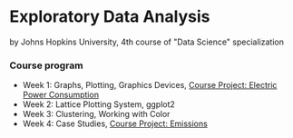 # Exploratory Data Analysis
by Johns Hopkins University, 4th course of "Data Science" specialization

### Course program

- Week 1: Graphs, Plotting, Graphics Devices, [Course Project: Electric Power Consumption](./Electric_Power_Consumption)
- Week 2: Lattice Plotting System, ggplot2
- Week 3: Clustering, Working with Color
- Week 4: Case Studies, [Course Project: Emissions](./Emissions)
